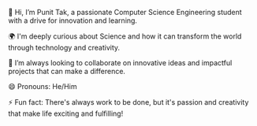 
👋 Hi, I’m Punit Tak, a passionate Computer Science Engineering student with a drive for innovation and learning.

🌍 I'm deeply curious about Science and how it can transform the world through technology and creativity.

🤝 I’m always looking to collaborate on innovative ideas and impactful projects that can make a difference.

😄 Pronouns: He/Him

⚡ Fun fact: There's always work to be done, but it's passion and creativity that make life exciting and fulfilling!


